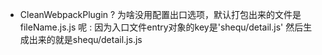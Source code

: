 * CleanWebpackPlugin
? 为啥没用配置出口选项，默认打包出来的文件是fileName.js.js 呢
: 因为入口文件entry对象的key是'shequ/detail.js' 然后生成出来的就是shequ/detail.js.js